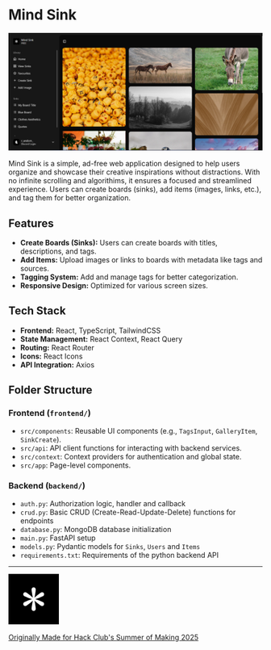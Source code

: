 # Mind Sink
![Demo of Mind Sink Dashboard](https://raw.githubusercontent.com/infinotiver/mind-sink/refs/heads/main/frontend/public/dashboard.png)

Mind Sink is a simple, ad-free web application designed to help users organize and showcase their creative inspirations without distractions. With no infinite scrolling and algorithims, it ensures a focused and streamlined experience. Users can create boards (sinks), add items (images, links, etc.), and tag them for better organization.


## Features

- **Create Boards (Sinks):** Users can create boards with titles, descriptions, and tags.
- **Add Items:** Upload images or links to boards with metadata like tags and sources.
- **Tagging System:** Add and manage tags for better categorization.
- **Responsive Design:** Optimized for various screen sizes.

## Tech Stack

- **Frontend:** React, TypeScript, TailwindCSS
- **State Management:** React Context, React Query
- **Routing:** React Router
- **Icons:** React Icons
- **API Integration:** Axios

## Folder Structure

### Frontend (`frontend/`)
- `src/components`: Reusable UI components (e.g., `TagsInput`, `GalleryItem`, `SinkCreate`).
- `src/api`: API client functions for interacting with backend services.
- `src/context`: Context providers for authentication and global state.
- `src/app`: Page-level components.

### Backend (`backend/`)
- `auth.py`: Authorization logic, handler and callback
- `crud.py`: Basic CRUD (Create-Read-Update-Delete) functions for endpoints
- `database.py`: MongoDB database initialization
- `main.py`: FastAPI setup
- `models.py`: Pydantic models for `Sinks`, `Users` and `Items`
- `requirements.txt`: Requirements of the python backend API 
---

<a href="https://mind-sink-6llu.onrender.com"><img src="https://raw.githubusercontent.com/infinotiver/mind-sink/refs/heads/main/frontend/public/ms.png" width=100/></a>

[Originally Made for Hack Club's Summer of Making 2025](https://summer.hackclub.com/projects/6206)

